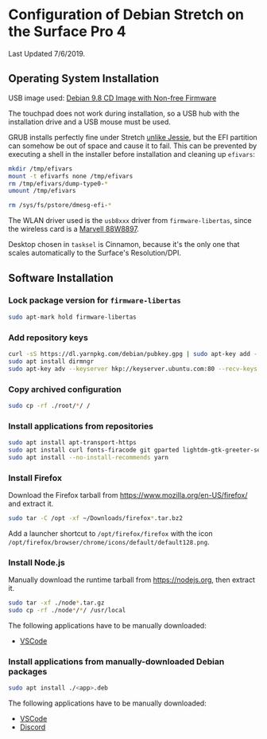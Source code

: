 # Configuration of Debian Stretch on the Surface Pro 4
Last Updated 7/6/2019.

## Operating System Installation

USB image used: [Debian 9.8 CD Image with Non-free Firmware](https://cdimage.debian.org/cdimage/unofficial/non-free/cd-including-firmware/archive/9.8.0+nonfree/amd64/iso-cd/firmware-9.8.0-amd64-netinst.iso)

The touchpad does not work during installation, so a USB hub with the installation drive and a USB mouse must be used.

GRUB installs perfectly fine under Stretch [unlike Jessie](https://github.com/jimdigriz/debian-mssp4#installing-debian), but the EFI partition can somehow be out of space and cause it to fail. This can be prevented by executing a shell in the installer before installation and cleaning up `efivars`:

```sh
mkdir /tmp/efivars
mount -t efivarfs none /tmp/efivars
rm /tmp/efivars/dump-type0-*
umount /tmp/efivars

rm /sys/fs/pstore/dmesg-efi-*
```

The WLAN driver used is the `usb8xxx` driver from `firmware-libertas`, since the wireless card is a [Marvell 88W8897](https://github.com/jimdigriz/debian-mssp4#what-is-working).

Desktop chosen in `tasksel` is Cinnamon, because it's the only one that scales automatically to the Surface's Resolution/DPI.

## Software Installation

### Lock package version for `firmware-libertas`
```sh
sudo apt-mark hold firmware-libertas
```

### Add repository keys
```sh
curl -sS https://dl.yarnpkg.com/debian/pubkey.gpg | sudo apt-key add -
sudo apt install dirmngr
sudo apt-key adv --keyserver hkp://keyserver.ubuntu.com:80 --recv-keys 931FF8E79F0876134EDDBDCCA87FF9DF48BF1C90
```

### Copy archived configuration
```sh
sudo cp -rf ./root/*/ /
```

### Install applications from repositories
```sh
sudo apt install apt-transport-https
sudo apt install curl fonts-firacode git gparted lightdm-gtk-greeter-settings spotify-client
sudo apt install --no-install-recommends yarn
```

### Install Firefox
Download the Firefox tarball from https://www.mozilla.org/en-US/firefox/ and extract it.
```sh
sudo tar -C /opt -xf ~/Downloads/firefox*.tar.bz2
```
Add a launcher shortcut to `/opt/firefox/firefox` with the icon `/opt/firefox/browser/chrome/icons/default/default128.png`.

### Install Node.js
Manually download the runtime tarball from https://nodejs.org, then extract it.
```sh
sudo tar -xf ./node*.tar.gz
sudo cp -rf ./node*/*/ /usr/local
```
The following applications have to be manually downloaded:
* [VSCode](https://code.visualstudio.com/)

### Install applications from manually-downloaded Debian packages
```sh
sudo apt install ./<app>.deb
```
The following applications have to be manually downloaded:
* [VSCode](https://code.visualstudio.com/)
* [Discord](https://discordapp.com)
